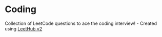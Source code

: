 # Coding
Collection of LeetCode questions to ace the coding interview! - Created using [LeetHub v2](https://github.com/arunbhardwaj/LeetHub-2.0)
